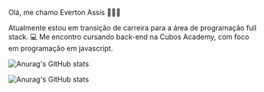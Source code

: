 Olá, me chamo Everton Assis 🧑🏻‍💻

Atualmente estou em transição de carreira para a área de programação full stack. 💻
Me encontro cursando back-end na Cubos Academy, com foco em programação em javascript. 

![Anurag's GitHub stats](https://github-readme-stats.vercel.app/api?username=evertonassis&theme=shades-of-purple&show_icons=true)

![Anurag's GitHub stats](https://github-readme-stats.vercel.app/api?username=evertonassis&theme=shades-of-purple&show_icons=true)
